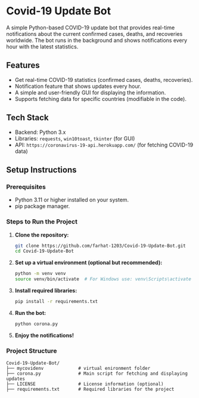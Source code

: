 # Covid-19 Update Bot

A simple Python-based COVID-19 update bot that provides real-time notifications about the current confirmed cases, deaths, and recoveries worldwide. The bot runs in the background and shows notifications every hour with the latest statistics.

## Features
- Get real-time COVID-19 statistics (confirmed cases, deaths, recoveries).
- Notification feature that shows updates every hour.
- A simple and user-friendly GUI for displaying the information.
- Supports fetching data for specific countries (modifiable in the code).

## Tech Stack
- Backend: Python 3.x
- Libraries: `requests`, `win10toast`, `tkinter` (for GUI)
- API: `https://coronavirus-19-api.herokuapp.com/` (for fetching COVID-19 data)

## Setup Instructions

### Prerequisites
- Python 3.11 or higher installed on your system.
- pip package manager.

### Steps to Run the Project

1. **Clone the repository:**
    ```bash
    git clone https://github.com/farhat-1203/Covid-19-Update-Bot.git
    cd Covid-19-Update-Bot
    ```

2. **Set up a virtual environment (optional but recommended):**
    ```bash
    python -m venv venv
    source venv/bin/activate  # For Windows use: venv\Scripts\activate
    ```

3. **Install required libraries:**
    ```bash
    pip install -r requirements.txt
    ```

4. **Run the bot:**
    ```bash
    python corona.py
    ```

5. **Enjoy the notifications!**

### Project Structure
```plaintext
Covid-19-Update-Bot/
├── mycovidenv             # virtual enironment folder 
├── corona.py              # Main script for fetching and displaying updates
├── LICENSE                # License information (optional)
├── requirements.txt       # Required libraries for the project
